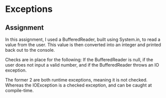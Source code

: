 # Exceptions

## Assignment

In this assignment, I used a BufferedReader, built using System.in, to read a value from the user.
This value is then converted into an integer and printed back out to the console.

Checks are in place for the following: If the BufferedReader is null, if the user does not input a valid number, and if the BufferedReader throws an IO exception.

The former 2 are both runtime exceptions, meaning it is not checked. Whereas the IOException is a checked exception, and can be caught at compile-time.
